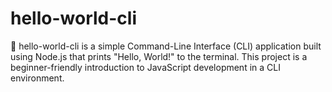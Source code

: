 # hello-world-cli
🚀 hello-world-cli is a simple Command-Line Interface (CLI) application built using Node.js that prints "Hello, World!" to the terminal. This project is a beginner-friendly introduction to JavaScript development in a CLI environment.
